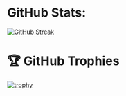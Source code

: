 # GitHub Stats:

[![GitHub Streak](https://github-readme-streak-stats.herokuapp.com?user=eduardoroa22&theme=dark)](https://git.io/streak-stats)


# 🏆 GitHub Trophies

[![trophy](https://github-profile-trophy.vercel.app/?username=eduardoroa22&theme=darkhub)](https://github.com/ryo-ma/github-profile-trophy)
